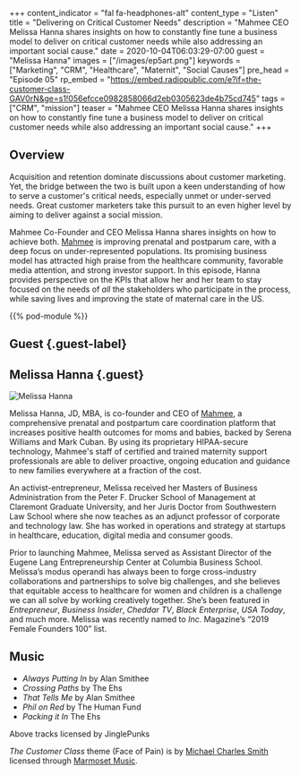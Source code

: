 +++
content_indicator = "fal fa-headphones-alt"
content_type = "Listen"
title = "Delivering on Critical Customer Needs"
description = "Mahmee CEO Melissa Hanna shares insights on how to constantly fine tune a business model to deliver on critical customer needs while also addressing an important social cause."
date = 2020-10-04T06:03:29-07:00
guest = "Melissa Hanna"
images = ["/images/ep5art.png"]
keywords = ["Marketing", "CRM", "Healthcare", "Maternit", "Social Causes"]
pre_head = "Episode 05"
rp_embed = "https://embed.radiopublic.com/e?if=the-customer-class-GAV0rN&ge=s1!056efcce0982858066d2eb0305623de4b75cd745"
tags = ["CRM", "mission"]
teaser = "Mahmee CEO Melissa Hanna shares insights on how to constantly fine tune a business model to deliver on critical customer needs while also addressing an important social cause."
+++

## Overview

Acquisition and retention dominate discussions about customer marketing. Yet, the bridge between the two is built upon a keen understanding of how to serve a customer's critical needs, especially unmet or under-served needs. Great customer marketers take this pursuit to an even higher level by aiming to deliver against a social mission.

Mahmee Co-Founder and CEO Melissa Hanna shares insights on how to achieve both. [Mahmee](https://mahmee.com) is improving prenatal and postparum care, with a deep focus on under-represented populations. Its promising business model has attracted high praise from the healthcare community, favorable media attention, and strong investor support. In this episode, Hanna provides perspective on the KPIs that allow her and her team to stay focused on the needs of *all* the stakeholders who participate in the process, while saving lives and improving the state of maternal care in the US.

{{% pod-module %}}

## Guest {.guest-label}
##  Melissa Hanna {.guest}

![Melissa Hanna](/images/melissa-hanna.jpg)

Melissa Hanna, JD, MBA, is co-founder and CEO of [Mahmee](https://mahmee.com), a comprehensive prenatal and postpartum care coordination platform that increases positive health outcomes for moms and babies, backed by Serena Williams and Mark Cuban. By using its proprietary HIPAA-secure technology, Mahmee's staff of certified and trained maternity support professionals are able to deliver proactive, ongoing education and guidance to new families everywhere at a fraction of the cost. 

An activist-entrepreneur, Melissa received her Masters of Business Administration from the Peter F. Drucker School of Management at Claremont Graduate University, and her Juris Doctor from Southwestern Law School where she now teaches as an adjunct professor of corporate and technology law. She has worked in operations and strategy at startups in healthcare, education, digital media and consumer goods. 

Prior to launching Mahmee, Melissa served as Assistant Director of the Eugene Lang Entrepreneurship Center at Columbia Business School. Melissa’s modus operandi has always been to forge cross-industry collaborations and partnerships to solve big challenges, and she believes that equitable access to healthcare for women and children is a challenge we can all solve by working creatively together. She’s been featured in *Entrepreneur*, *Business Insider*, *Cheddar TV*, *Black Enterprise*, *USA Today*, and much more. Melissa was recently named to *Inc.* Magazine’s “2019 Female Founders 100” list. 

## Music

- *Always Putting In* by Alan Smithee
- *Crossing Paths* by The Ehs
- *That Tells Me* by Alan Smithee
- *Phil on Red* by The Human Fund
- *Packing it In* The Ehs

Above tracks licensed by JinglePunks

_The Customer Class_ theme (Face of Pain) is by [Michael Charles Smith](https://www.marmosetmusic.com/artists/michael-charles-smith) licensed through [Marmoset Music](https://www.marmosetmusic.com/).
